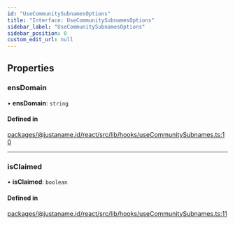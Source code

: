 ```yaml
---
id: "UseCommunitySubnamesOptions"
title: "Interface: UseCommunitySubnamesOptions"
sidebar_label: "UseCommunitySubnamesOptions"
sidebar_position: 0
custom_edit_url: null
---
```


## Properties

### ensDomain

• **ensDomain**: `string`

#### Defined in

[packages/@justaname.id/react/src/lib/hooks/useCommunitySubnames.ts:10](https://github.com/JustaName-id/JustaName-sdk/blob/1dd4ff6/packages/@justaname.id/react/src/lib/hooks/useCommunitySubnames.ts#L10)

___

### isClaimed

• **isClaimed**: `boolean`

#### Defined in

[packages/@justaname.id/react/src/lib/hooks/useCommunitySubnames.ts:11](https://github.com/JustaName-id/JustaName-sdk/blob/1dd4ff6/packages/@justaname.id/react/src/lib/hooks/useCommunitySubnames.ts#L11)

